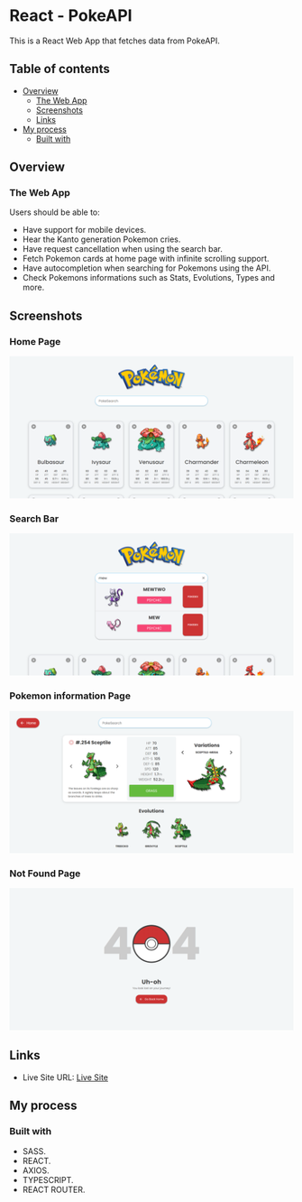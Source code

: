 # React - PokeAPI

This is a React Web App that fetches data from PokeAPI.

## Table of contents

- [Overview](#overview)
  - [The Web App](#the-web-app)
  - [Screenshots](#screenshots)
  - [Links](#links)
- [My process](#my-process)
  - [Built with](#built-with)

## Overview

### The Web App

Users should be able to:

- Have support for mobile devices.
- Hear the Kanto generation Pokemon cries.
- Have request cancellation when using the search bar.
- Fetch Pokemon cards at home page with infinite scrolling support.
- Have autocompletion when searching for Pokemons using the API.
- Check Pokemons informations such as Stats, Evolutions, Types and more.

## Screenshots

### Home Page

![](/screenshots/homepage.png)

### Search Bar

![](/screenshots/searchbar.png)

### Pokemon information Page

![](/screenshots/pokeinfopage.png)

### Not Found Page

![](/screenshots/notfoundpage.png)

## Links

- Live Site URL: [Live Site](https://poke-api-opal.vercel.app/)

## My process

### Built with

- SASS.
- REACT.
- AXIOS.
- TYPESCRIPT.
- REACT ROUTER.
